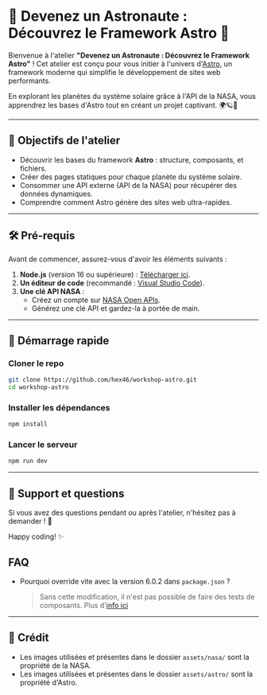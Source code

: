# 🌌 Devenez un Astronaute : Découvrez le Framework Astro 🚀

Bienvenue à l'atelier **"Devenez un Astronaute : Découvrez le Framework Astro"** ! Cet atelier est conçu pour vous initier à l'univers d'[Astro](https://astro.build/), un framework moderne qui simplifie le développement de sites web performants.

En explorant les planètes du système solaire grâce à l'API de la NASA, vous apprendrez les bases d'Astro tout en créant un projet captivant. 🌍🪐🌠

---

## 🎯 Objectifs de l'atelier

- Découvrir les bases du framework **Astro** : structure, composants, et fichiers.
- Créer des pages statiques pour chaque planète du système solaire.
- Consommer une API externe (API de la NASA) pour récupérer des données dynamiques.
- Comprendre comment Astro génère des sites web ultra-rapides.

---

## 🛠️ Pré-requis

Avant de commencer, assurez-vous d'avoir les éléments suivants :

1. **Node.js** (version 16 ou supérieure) : [Télécharger ici](https://nodejs.org/).
2. **Un éditeur de code** (recommandé : [Visual Studio Code](https://code.visualstudio.com/)).
3. **Une clé API NASA** :
   - Créez un compte sur [NASA Open APIs](https://api.nasa.gov/).
   - Générez une clé API et gardez-la à portée de main.

---

## 🚀 Démarrage rapide

### Cloner le repo

```bash
git clone https://github.com/hex46/workshop-astro.git
cd workshop-astro
```

### Installer les dépendances

```bash
npm install
```

### Lancer le serveur

```bash
npm run dev
```

---

## 💬 Support et questions

Si vous avez des questions pendant ou après l'atelier, n'hésitez pas à demander ! 🚀

Happy coding! ✨

## FAQ

- Pourquoi override vite avec la version 6.0.2 dans `package.json` ?
  > Sans cette modification, il n'est pas possible de faire des tests de composants.
  > Plus d'[info ici](https://github.com/withastro/astro/issues/12662#issuecomment-2523630127)

---

## 🙏 Crédit

- Les images utilisées et présentes dans le dossier `assets/nasa/` sont la propriété de la NASA.
- Les images utilisées et présentes dans le dossier `assets/astro/` sont la propriété d'Astro.
